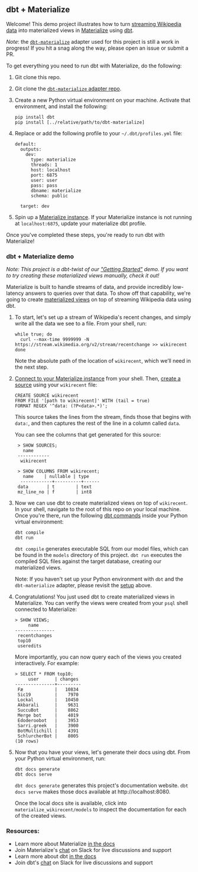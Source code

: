 ## dbt + Materialize

Welcome! This demo project illustrates how to turn [streaming Wikipedia data](https://stream.wikimedia.org/?doc)
into materialized views in [Materialize](https://materialize.com/product/) using [dbt](https://www.getdbt.com/).

*Note*: the [`dbt-materialize`](https://github.com/MaterializeInc/dbt-materialize) adapter used for this
project is still a work in progress! If you hit a snag along the way, please open an issue or submit a PR.


To get everything you need to run dbt with Materialize, do the following:

1. Git clone this repo.

1. Git clone the [`dbt-materialize` adapter repo](https://github.com/MaterializeInc/dbt-materialize).

1. Create a new Python virtual environment on your machine. Activate that environment,
   and install the following:
    ```nofmt
    pip install dbt
    pip install [../relative/path/to/dbt-materialize]
    ```

1. Replace or add the following profile to your `~/.dbt/profiles.yml` file:
    ```nofmt
    default:
      outputs:
        dev:
          type: materialize
          threads: 1
          host: localhost
          port: 6875
          user: user
          pass: pass
          dbname: materialize
          schema: public
    
      target: dev
    ```

1. Spin up a [Materialize instance](https://materialize.com/quickstart/). If your Materialize
   instance is not running at `localhost:6875`, update your materialize dbt profile.

Once you've completed these steps, you're ready to run dbt with Materialize!

### dbt + Materialize demo

*Note: This project is a dbt-twist of our ["Getting Started"](https://materialize.com/docs/get-started/#create-a-real-time-stream)
demo. If you want to try creating these materialized views manually, check it out!*

Materialize is built to handle streams of data, and provide incredibly low-latency answers to queries over that data.
To show off that capability, we're going to create [materialized views](https://materialize.com/docs/sql/create-materialized-view/#main)
on top of streaming Wikipedia data using dbt.

1. To start, let's set up a stream of Wikipedia's recent changes, and simply write all the data we see
   to a file. From your shell, run:
   ```nofmt
   while true; do
     curl --max-time 9999999 -N https://stream.wikimedia.org/v2/stream/recentchange >> wikirecent
   done
   ```
   Note the absolute path of the location of `wikirecent`, which we’ll need in the next step.

1. [Connect to your Materialize instance](https://materialize.com/docs/connect/cli/) from your shell.
   Then, [create a source](https://materialize.com/docs/sql/create-source/text-file/#main) using your `wikirecent` file:
   ```nofmt
   CREATE SOURCE wikirecent
   FROM FILE '[path to wikirecent]' WITH (tail = true)
   FORMAT REGEX '^data: (?P<data>.*)';
   ```   
   This source takes the lines from the stream, finds those that begins with `data:`, and then captures the rest of the
   line in a column called `data`.
   
   You can see the columns that get generated for this source:
   ```nofmt
    > SHOW SOURCES;
      name
    ------------
     wikirecent
  
    > SHOW COLUMNS FROM wikirecent; 
      name    | nullable | type
     ------------+----------+------
    data       | t        | text
    mz_line_no | f        | int8
   ```

1. Now we can use dbt to create materialized views on top of `wikirecent`. In your shell, navigate to the
   root of this repo on your local machine. Once you're there, run the following [dbt commands](https://docs.getdbt.com/reference/dbt-commands/)
   inside your Python virtual environment:
   ```nofmt
   dbt compile
   dbt run
   ```
   `dbt compile` generates executable SQL from our model files, which can be found in the `models` directory
   of this project. `dbt run` executes the compiled SQL files against the target database, creating
   our materialized views.
   
   Note: If you haven't set up your Python environment with `dbt` and the `dbt-materialize` adapter,
   please revisit the [setup](#setup-dbt--materialize) above.
   
1. Congratulations! You just used dbt to create materialized views in Materialize. You can verify the
   views were created from your `psql` shell connected to Materialize:
      ```nofmt
      > SHOW VIEWS;
           name
      ---------------
       recentchanges
       top10
       useredits
      ```
   
   More importantly, you can now query each of the views you created interactively. For example:
   ```nofmt
   > SELECT * FROM top10;
        user      | changes
   ---------------+---------
    Fæ            |   10834
    Sic19         |    7970
    Lockal        |   10450
    Akbarali      |    9631
    SuccuBot      |    8862
    Merge bot     |    4019
    Edoderoobot   |    3953
    Sarri.greek   |    3900
    BotMultichill |    4391
    SchlurcherBot |    8005
   (10 rows)
   ```
   
1. Now that you have your views, let's generate their docs using dbt. From your Python virtual environment, run:
   ```nofmt
   dbt docs generate
   dbt docs serve
   ```
   
    `dbt docs generate` generates this project's documentation website. `dbt docs serve` makes those 
    docs available at http://localhost:8080. 
    
    Once the local docs site is available, click into `materialize_wikirecent/models` to inspect the documentation
    for each of the created views.

### Resources:
- Learn more about Materialize [in the docs](https://materialize.com/docs/)
- Join Materialize's [chat](https://materializecommunity.slack.com/join/shared_invite/zt-jjwe1t45-klG9k7V7xibdtqA6bcFpyQ#/) on Slack for live discussions and support
- Learn more about dbt [in the docs](https://docs.getdbt.com/docs/introduction)
- Join dbt's [chat](http://slack.getdbt.com/) on Slack for live discussions and support